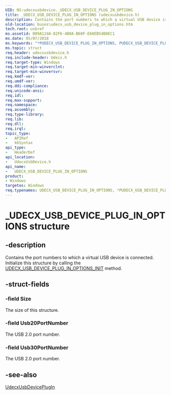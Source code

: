 ```yaml
---
UID: NS:udecxusbdevice._UDECX_USB_DEVICE_PLUG_IN_OPTIONS
title: _UDECX_USB_DEVICE_PLUG_IN_OPTIONS (udecxusbdevice.h)
description: Contains the port numbers to which a virtual USB device is connected. Initialize this structure by calling the UDECX_USB_DEVICE_PLUG_IN_OPTIONS_INIT method.
old-location: buses\udecx_usb_device_plug_in_options.htm
tech.root: usbref
ms.assetid: D09A124A-82F6-4B0A-B60F-E60EB54B0EC1
ms.date: 05/07/2018
ms.keywords: "*PUDECX_USB_DEVICE_PLUG_IN_OPTIONS, PUDECX_USB_DEVICE_PLUG_IN_OPTIONS, PUDECX_USB_DEVICE_PLUG_IN_OPTIONS structure pointer [Buses], UDECX_USB_DEVICE_PLUG_IN_OPTIONS, UDECX_USB_DEVICE_PLUG_IN_OPTIONS structure [Buses], _UDECX_USB_DEVICE_PLUG_IN_OPTIONS, buses.udecx_usb_device_plug_in_options, udecxusbdevice/ PUDECX_USB_DEVICE_PLUG_IN_OPTIONS, udecxusbdevice/UDECX_USB_DEVICE_PLUG_IN_OPTIONS"
ms.topic: struct
req.header: udecxusbdevice.h
req.include-header: Udecx.h
req.target-type: Windows
req.target-min-winverclnt: 
req.target-min-winversvr: 
req.kmdf-ver: 
req.umdf-ver: 
req.ddi-compliance: 
req.unicode-ansi: 
req.idl: 
req.max-support: 
req.namespace: 
req.assembly: 
req.type-library: 
req.lib: 
req.dll: 
req.irql: 
topic_type:
-	APIRef
-	kbSyntax
api_type:
-	HeaderDef
api_location:
-	UdecxUsbDevice.h
api_name:
-	UDECX_USB_DEVICE_PLUG_IN_OPTIONS
product:
- Windows
targetos: Windows
req.typenames: UDECX_USB_DEVICE_PLUG_IN_OPTIONS, *PUDECX_USB_DEVICE_PLUG_IN_OPTIONS
---
```


# _UDECX_USB_DEVICE_PLUG_IN_OPTIONS structure


## -description


Contains the port numbers to which a virtual USB device is connected. Initialize this structure by calling the <a href="https://msdn.microsoft.com/library/windows/hardware/mt628001">UDECX_USB_DEVICE_PLUG_IN_OPTIONS_INIT</a> method.


## -struct-fields




### -field Size

The size of this structure.


### -field Usb20PortNumber

The USB 2.0 port number.


### -field Usb30PortNumber

The USB 2.0 port number.


## -see-also




<a href="https://msdn.microsoft.com/library/windows/hardware/mt627975">UdecxUsbDevicePlugIn</a>
 

 

